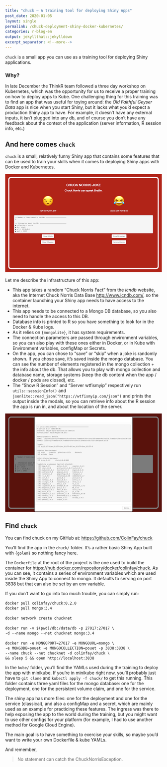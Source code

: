 ```yaml
---
title: "chuck — A training tool for deploying Shiny Apps"
post_date: 2020-01-05
layout: single
permalink: /chuck-deployment-shiny-docker-kubernetes/
categories: r-blog-en
output: jekyllthat::jekylldown
excerpt_separator: <!--more-->
---
```



`chuck` is a small app you can use as a training tool for deploying
Shiny applications.

### Why?

In late December the ThinkR team followed a three day workshop on
Kubernetes, which was the opportunity for us to receive a proper
training on how to deploy apps to Kube. One challenging thing for this
training was to find an app that was useful for toying around: the *Old
Faithful Geyser Data* app is nice when you start Shiny, but it lacks
what you’d expect a production Shiny app to have. For example, it
doesn’t have any external inputs, it isn’t plugged into any db, and of
course you don’t have any feedback about the context of the application
(server information, R session info, etc.)

## And here comes `chuck`

`chuck` is a small, relatively funny Shiny app that contains some
features that can be used to train your skills when it comes to
deploying Shiny apps with Docker and Kubernetes.

<!--html_preserve-->

<div align="center">

<img src="/assets/img/chuck1.png" width="600px"/>

</div>

<!--/html_preserve-->

Let me describe the infrastructure of this app:

  - This app takes a random “Chuck Norris Fact” from the *icndb*
    website, aka the Internet Chuck Norris Data Base
    <http://www.icndb.com/>, so the container launching your Shiny app
    needs to have access to the internet.
  - This app needs to be connected to a Mongo DB database, so you also
    need to handle the access to this DB.
  - Database info is printed to R so you have something to look for in
    the Docker & Kube logs.
  - As it relies on `{mongolite}`, it has system requirements.
  - The connection parameters are passed through environment variables,
    so you can also play with these ones either in Docker, or in Kube
    with Environment variables, configMap or Secrets.
  - On the app, you can chose to “save” or “skip” when a joke is
    randomly shown. If you chose save, it’s saved inside the mongo
    database. You can see the number of elements registered in the mongo
    collection + the info about the db. That allows you to play with
    mongo collection and database name, storage systems (keep the db
    content when the app / docker / pods are closed), etc.
  - The “Show R Session” and “Server wtfismyip” respectively run
    `utils::sessionInfo()` and
    `jsonlite::read_json("https://wtfismyip.com/json")` and prints the
    output inside the modals, so you can retrieve info about the R
    session the app is run in, and about the location of the server.

<!--html_preserve-->

<div align="center">

<img src="/assets/img/chuck2.png" width="600px"/>

</div>

<!--/html_preserve-->

## Find `chuck`

You can find chuck on my GitHub at: <https://github.com/ColinFay/chuck>

You’ll find the app in the `chuck/` folder. It’s a rather basic Shiny
App built with `{golem}` so nothing fancy here.

The `Dockerfile` at the root of the project is the one used to build the
container for <https://hub.docker.com/repository/docker/colinfay/chuck>.
As you can see, it contains a series of environment variables which are
used inside the Shiny App to connect to mongo. It defaults to serving on
port 3838 but that can also be set by an env variable.

If you don’t want to go into too much trouble, you can simply run:

    docker pull colinfay/chuck:0.2.0
    docker pull mongo:3.4 
    
    docker network create chucknet
    
    docker run -v $(pwd)/db:/data/db -p 27017:27017 \
    -d --name mongo --net chucknet mongo:3.4
    
    docker run -e MONGOPORT=27017 -e MONGOURL=mongo \
    -e MONGODB=pouet -e MONGOCOLLECTION=pouet -p 3838:3838 \
    --name chuck --net chucknet -d colinfay/chuck \
    && sleep 5 && open http://localhost:3838

In the `kube/` folder, you’ll find the YAMLs used during the training to
deploy the app with minikube. If you’re in minikube right now, you’ll
probably just have to `git clone` and `kubectl apply -f chuck/` to get
this running. This folder contains three yaml files for the mongo
database: one for the deployment, one for the persistent volume claim,
and one for the service.

The shiny app has more files: one for the deployment and one for the
service (classical), and also a configMap and a secret, which are mainly
used as an example for practicing these features. The ingress was there
to help exposing the app to the world during the training, but you might
want to use other configs for your platform (for example, I had to use
another method for Google Cloud Engine).

The main goal is to have something to exercise your skills, so maybe
you’d want to write your own Dockerfile & kube YAMLs.

And remember,

> No statement can catch the ChuckNorrisException.
